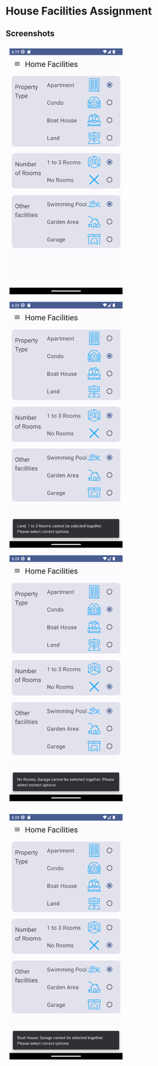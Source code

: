 # House Facilities Assignment

## Screenshots

[<img src="/readme/screenshot_1.png" align="left"
width="300"
hspace="10" vspace="10">](/readme/screenshot_1.png)
[<img src="/readme/screenshot_2.png" align="center"
width="300"
hspace="10" vspace="10">](/readme/screenshot_2.png)
[<img src="/readme/screenshot_3.png" align="center"
width="300"
hspace="10" vspace="10">](/readme/screenshot_3.png)

[<img src="/readme/screenshot_4.png" align="center"
width="300"
hspace="10" vspace="10">](/readme/screenshot_4.png)
